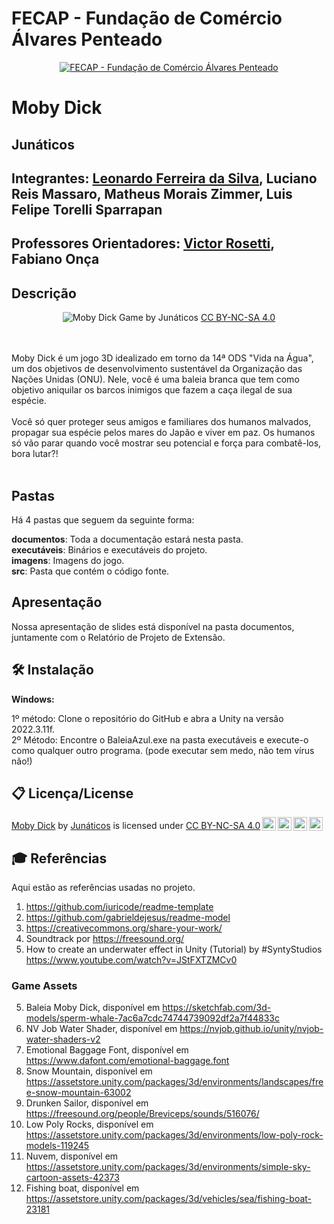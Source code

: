 # FECAP - Fundação de Comércio Álvares Penteado

<p align="center">
<a href= "https://www.fecap.br/"><img src="https://encrypted-tbn0.gstatic.com/images?q=tbn:ANd9GcRhZPrRa89Kma0ZZogxm0pi-tCn_TLKeHGVxywp-LXAFGR3B1DPouAJYHgKZGV0XTEf4AE&usqp=CAU" alt="FECAP - Fundação de Comércio Álvares Penteado" border="0"></a>
</p>

# Moby Dick

## Junáticos

## Integrantes: <a href="https://www.linkedin.com/in/leoonaardoferreira/">Leonardo Ferreira da Silva</a>, Luciano Reis Massaro, Matheus Morais Zimmer, Luis Felipe Torelli Sparrapan

## Professores Orientadores: <a href="https://www.linkedin.com/in/victorbarq/">Victor Rosetti</a>, Fabiano Onça

## Descrição

<p align="center">
<img src="https://i.imgur.com/7EuHxiB.jpg" alt="Moby Dick" border="0">
  Game by Junáticos <a rel="license" href="https://creativecommons.org/licenses/by-nc-sa/4.0/?ref=chooser-v1">CC BY-NC-SA 4.0</a>
</p>


<br><br>
Moby Dick é um jogo 3D idealizado em torno da 14ª ODS "Vida na Água", um dos objetivos de desenvolvimento sustentável da Organização das Nações Unidas (ONU). Nele, você é uma baleia branca que tem como objetivo aniquilar os barcos inimigos que fazem a caça ilegal de sua espécie.
<br><br>
Você só quer proteger seus amigos e familiares dos humanos malvados, propagar sua espécie pelos mares do Japão e viver em paz. Os humanos só vão parar quando você mostrar seu potencial e força para combatê-los, bora lutar?!
<br><br>

## Pastas

Há 4 pastas que seguem da seguinte forma:

<b>documentos</b>: Toda a documentação estará nesta pasta.<br>
<b>executáveis</b>: Binários e executáveis do projeto.<br>
<b>imagens</b>: Imagens do jogo.<br>
<b>src</b>: Pasta que contém o código fonte.

## Apresentação

Nossa apresentação de slides está disponível na pasta documentos, juntamente com o Relatório de Projeto de Extensão.

## 🛠 Instalação

<b>Windows:</b>

1º método: Clone o repositório do GitHub e abra a Unity na versão 2022.3.11f.
<br>
2º Método: Encontre o BaleiaAzul.exe na pasta executáveis e execute-o como qualquer outro programa. (pode executar sem medo, não tem vírus não!)


## 📋 Licença/License

<p xmlns:cc="http://creativecommons.org/ns#" xmlns:dct="http://purl.org/dc/terms/"><a property="dct:title" rel="cc:attributionURL" href="https://github.com/2023-2-MCC1/Projeto1">Moby Dick</a> by <a rel="cc:attributionURL dct:creator" property="cc:attributionName" href="https://github.com/2023-2-MCC1">Junáticos</a> is licensed under <a href="http://creativecommons.org/licenses/by-nc-sa/4.0/?ref=chooser-v1" target="_blank" rel="license noopener noreferrer" style="display:inline-block;">CC BY-NC-SA 4.0<img style="height:22px!important;margin-left:3px;vertical-align:text-bottom;" src="https://mirrors.creativecommons.org/presskit/icons/cc.svg?ref=chooser-v1"><img style="height:22px!important;margin-left:3px;vertical-align:text-bottom;" src="https://mirrors.creativecommons.org/presskit/icons/by.svg?ref=chooser-v1"><img style="height:22px!important;margin-left:3px;vertical-align:text-bottom;" src="https://mirrors.creativecommons.org/presskit/icons/nc.svg?ref=chooser-v1"><img style="height:22px!important;margin-left:3px;vertical-align:text-bottom;" src="https://mirrors.creativecommons.org/presskit/icons/sa.svg?ref=chooser-v1"></a></p>

## 🎓 Referências

Aqui estão as referências usadas no projeto.

1. <https://github.com/iuricode/readme-template>
3. <https://github.com/gabrieldejesus/readme-model>
4. <https://creativecommons.org/share-your-work/>
6. Soundtrack por <https://freesound.org/>
7. How to create an underwater effect in Unity (Tutorial) by #SyntyStudios <https://www.youtube.com/watch?v=JStFXTZMCv0>
   
### Game Assets
5. Baleia Moby Dick, disponível em <https://sketchfab.com/3d-models/sperm-whale-7ac6a7cdc74744739092df2a7f44833c>
6. NV Job Water Shader, disponível em <https://nvjob.github.io/unity/nvjob-water-shaders-v2>
7. Emotional Baggage Font, disponível em <https://www.dafont.com/emotional-baggage.font>
8. Snow Mountain, disponível em <https://assetstore.unity.com/packages/3d/environments/landscapes/free-snow-mountain-63002>
9. Drunken Sailor, disponível em <https://freesound.org/people/Breviceps/sounds/516076/>
10. Low Poly Rocks, disponível em <https://assetstore.unity.com/packages/3d/environments/low-poly-rock-models-119245>
11. Nuvem, disponível em <https://assetstore.unity.com/packages/3d/environments/simple-sky-cartoon-assets-42373>
12. Fishing boat, disponível em <https://assetstore.unity.com/packages/3d/vehicles/sea/fishing-boat-23181>
